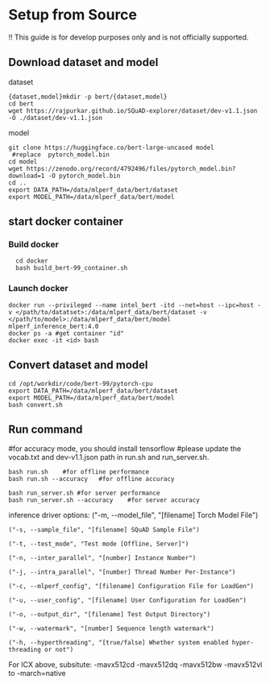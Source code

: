 # Setup from Source
!! This guide is for develop purposes only and is not officially supported.

## Download dataset and model

 dataset

```
{dataset,model}mkdir -p bert/{dataset,model}
cd bert
wget https://rajpurkar.github.io/SQuAD-explorer/dataset/dev-v1.1.json -O ./dataset/dev-v1.1.json
```
 model

```
git clone https://huggingface.co/bert-large-uncased model
 #replace  pytorch_model.bin
cd model
wget https://zenodo.org/record/4792496/files/pytorch_model.bin?download=1 -O pytorch_model.bin
cd ..
export DATA_PATH=/data/mlperf_data/bert/dataset
export MODEL_PATH=/data/mlperf_data/bert/model
```

## start docker container
### Build docker
```
  cd docker
  bash build_bert-99_container.sh
```

### Launch docker
```
docker run --privileged --name intel_bert -itd --net=host --ipc=host -v </path/to/datatset>:/data/mlperf_data/bert/dataset -v </path/to/model>:/data/mlperf_data/bert/model mlperf_inference_bert:4.0
docker ps -a #get container "id"
docker exec -it <id> bash
```

## Convert dataset and model
```
cd /opt/workdir/code/bert-99/pytorch-cpu
export DATA_PATH=/data/mlperf_data/bert/dataset
export MODEL_PATH=/data/mlperf_data/bert/model
bash convert.sh
```

## Run command

 #for accuracy mode, you should install tensorflow
 #please update the vocab.txt and dev-v1.1.json path in run.sh and run_server.sh.

```
bash run.sh    #for offline performance
bash run.sh --accuracy   #for offline accuracy
```
```
bash run_server.sh #for server performance
bash run_server.sh --accuracy    #for server accuracy
```
inference driver options:
    ("-m, --model_file", "[filename] Torch Model File")

    ("-s, --sample_file", "[filename] SQuAD Sample File")
    
    ("-t, --test_mode", "Test mode [Offline, Server]")
    
    ("-n, --inter_parallel", "[number] Instance Number")
    
    ("-j, --intra_parallel", "[number] Thread Number Per-Instance")
    
    ("-c, --mlperf_config", "[filename] Configuration File for LoadGen")
    
    ("-u, --user_config", "[filename] User Configuration for LoadGen")
    
    ("-o, --output_dir", "[filename] Test Output Directory")
    
    ("-w, --watermark", "[number] Sequence length watermark")
    
    ("-h, --hyperthreading", "[true/false] Whether system enabled hyper-threading or not")


For ICX above, subsitute: -mavx512cd -mavx512dq -mavx512bw -mavx512vl to -march=native
